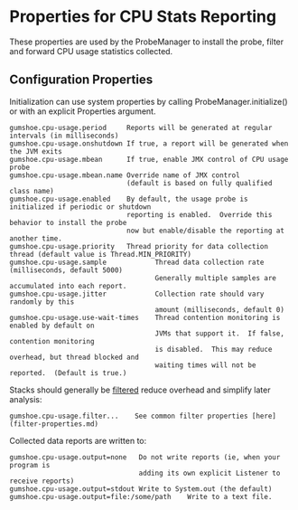 Properties for CPU Stats Reporting
==================================

These properties are used by the ProbeManager to install the probe, filter and forward CPU usage statistics collected.

Configuration Properties
------------------------

Initialization can use system properties by calling ProbeManager.initialize() or with an explicit Properties argument.

    gumshoe.cpu-usage.period     Reports will be generated at regular intervals (in milliseconds)
    gumshoe.cpu-usage.onshutdown If true, a report will be generated when the JVM exits
    gumshoe.cpu-usage.mbean      If true, enable JMX control of CPU usage probe
    gumshoe.cpu-usage.mbean.name Override name of JMX control
                                 (default is based on fully qualified class name) 
    gumshoe.cpu-usage.enabled    By default, the usage probe is initialized if periodic or shutdown
                                 reporting is enabled.  Override this behavior to install the probe
                                 now but enable/disable the reporting at another time.
    gumshoe.cpu-usage.priority   Thread priority for data collection thread (default value is Thread.MIN_PRIORITY)
    gumshoe.cpu-usage.sample            Thread data collection rate (milliseconds, default 5000)
                                        Generally multiple samples are accumulated into each report.
    gumshoe.cpu-usage.jitter            Collection rate should vary randomly by this 
                                        amount (milliseconds, default 0)
    gumshoe.cpu-usage.use-wait-times    Thread contention monitoring is enabled by default on
                                        JVMs that support it.  If false, contention monitoring
                                        is disabled.  This may reduce overhead, but thread blocked and
                                        waiting times will not be reported.  (Default is true.)

Stacks should generally be [filtered](../filters.md) reduce overhead and simplify later analysis:
                                
    gumshoe.cpu-usage.filter...    See common filter properties [here](filter-properties.md) 

Collected data reports are written to:

    gumshoe.cpu-usage.output=none   Do not write reports (ie, when your program is
                                    adding its own explicit Listener to receive reports)
    gumshoe.cpu-usage.output=stdout Write to System.out (the default)
    gumshoe.cpu-usage.output=file:/some/path    Write to a text file.
